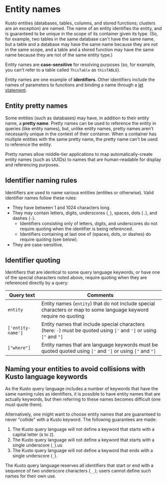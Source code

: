 # Entity names

Kusto entities (databases, tables, columns, and stored functions; clusters
are an exception) are named. The name of an entity identifies the entity,
and is guaranteed to be unique in the scope of its container given its type.
(So, for example, two tables in the same database can't have the same name,
but a table and a database may have the same name because they are not in
the same scope, and a table and a stored function may have the same name
because they are not of the same entity type.)

Entity names are **case-sensitive** for resolving purposes
(so, for example, you can't refer to a table called `ThisTable` as `thisTABLE`).

Entity names are one example of **identifiers**. Other identifiers include the names of
parameters to functions and binding a name through a [let statement](../letstatement.md).

## Entity pretty names

Some entities (such as databases) may have, in addition to their entity name,
a **pretty name**. Pretty names can be used to reference the entity in queries
(like entity names), but, unlike entity names, pretty names aren't necessarily unique
in the context of their container. When a container has multiple entities with the
same pretty name, the pretty name can't be used to reference the entity.

Pretty names allow middle-tier applications to map automatically-create entity names
(such as UUIDs) to names that are human-readable for display and referencing purposes.

## Identifier naming rules

<!-- TODO: This section should be reviewed and moved to its own page -->

Identifiers are used to name various entities (entities or otherwise).
Valid identifier names follow these rules:
* They have between 1 and 1024 characters long.
* They may contain letters, digits, underscores (`_`), spaces, dots (`.`), and dashes (`-`).
  * Identifiers consisting only of letters, digits, and underscores
    do not require quoting when the identifier is being referenced.
  * Identifiers containing at last one of (spaces, dots, or dashes) do
    require quoting (see below).
* They are case-sensitive.

## Identifier quoting

Identifiers that are identical to some query language
keywords, or have one of the special characters noted above,
require quoting when they are referenced directly by a query:

|Query text         |Comments                          |
|-------------------|----------------------------------|
| `entity`          |Entity names (`entity`) that do not include special characters or map to some language keyword require no quoting|
|`['entity-name']`  |Entity names that include special characters (here: `-`) must be quoted using `['` and `']` or using `["` and `"]`|
|`["where"]`        |Entity names that are language keywords must be quoted quoted using `['` and `']` or using `["` and `"]`|

## Naming your entities to avoid collisions with Kusto language keywords

As the Kusto query language includes a number of keywords that have the same
naming rules as identifiers, it is possible to have entity names that are actually
keywords, but then referring to these names becomes difficult (one must quote them).

Alternatively, one might want to choose entity names that are guaranteed to never
"collide" with a Kusto keyword. The following guarantees are made:

1. The Kusto query language will not define a keyword that starts with a capital letter (`A` to `Z`).
2. The Kusto query language will not define a keyword that starts with a single underscore (`_`).us
3. The Kusto query language will not define a keyword that ends with a single underscore (`_`).

The Kusto query language reserves all identifiers that start or end with a
sequence of two underscore characters (`__`); users cannot define such names
for their own use.









